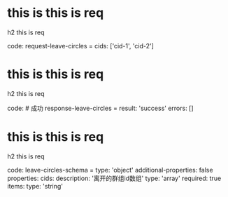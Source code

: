 # this is this is req

h2 this is req

code:
    request-leave-circles =
  cids: ['cid-1', 'cid-2']


# this is this is req

h2 this is req

code:
    # 成功
response-leave-circles =
  result: 'success'
  errors: []


# this is this is req

h2 this is req

code:
    leave-circles-schema =
  type: 'object'
  additional-properties: false
  properties:
    cids:
      description: '离开的群组id数组'
      type: 'array'
      required: true
      items:
        type: 'string'



